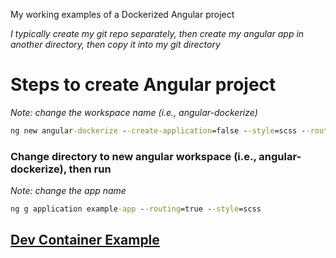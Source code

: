 My working examples of a Dockerized Angular project

_I typically create my git repo separately, then create my angular app in another directory, then copy it into my git directory_

# Steps to create Angular project

_Note: change the workspace name (i.e., angular-dockerize)_

```cmd
ng new angular-dockerize --create-application=false --style=scss --routing=true --skip-git
```

### Change directory to new angular workspace (i.e., angular-dockerize), then run

_Note: change the app name_

```cmd
ng g application example-app --routing=true --style=scss
```

## [Dev Container Example](./using-dev-container/README.md)

